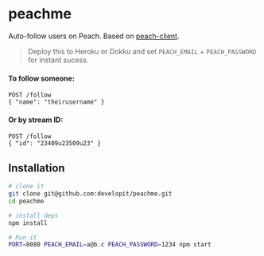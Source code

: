 peachme
=======

Auto-follow users on Peach. Based on [peach-client](http://npm.im/peach-client).

> Deploy this to Heroku or Dokku and set `PEACH_EMAIL` + `PEACH_PASSWORD` for instant sucess.

#### To follow someone:

```
POST /follow
{ "name": "theirusername" }
```

#### Or by stream ID:

```
POST /follow
{ "id": "23409u23509u23" }
```

## Installation

```sh
# clone it
git clone git@github.com:developit/peachme.git
cd peachme

# install deps
npm install

# Run it
PORT=8080 PEACH_EMAIL=a@b.c PEACH_PASSWORD=1234 npm start
```
